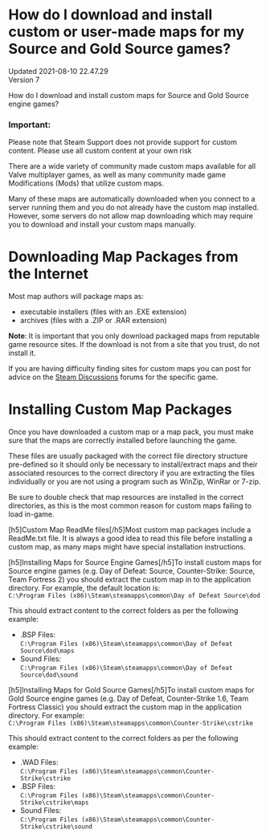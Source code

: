 # How do I download and install custom or user-made maps for my Source and Gold Source games?
Updated 2021-08-10 22.47.29  
Version 7  

How do I download and install custom maps for Source and Gold Source engine games?  
  
  ### Important:
Please note that Steam Support does not provide support for custom content. Please use all custom content at your own risk  
  
There are a wide variety of community made custom maps available for all Valve multiplayer games, as well as many community made game Modifications (Mods) that utilize custom maps.  
  
Many of these maps are automatically downloaded when you connect to a server running them and you do not already have the custom map installed. However, some servers do not allow map downloading which may require you to download and install your custom maps manually.  
  
# Downloading Map Packages from the Internet
Most map authors will package maps as:  

* executable installers (files with an .EXE extension)
* archives (files with a .ZIP or .RAR extension)

  
**Note**: It is important that you only download packaged maps from reputable game resource sites. If the download is not from a site that you trust, do not install it.  
  
If you are having difficulty finding sites for custom maps you can post for advice on the [Steam Discussions](https://steamcommunity.com/discussions) forums for the specific game.  
  
# Installing Custom Map Packages
Once you have downloaded a custom map or a map pack, you must make sure that the maps are correctly installed before launching the game.  
  
These files are usually packaged with the correct file directory structure pre-defined so it should only be necessary to install/extract maps and their associated resources to the correct directory if you are extracting the files individually or you are not using a program such as WinZip, WinRar or 7-zip.  
  
Be sure to double check that map resources are installed in the correct directories, as this is the most common reason for custom maps failing to load in-game.  
  
[h5]Custom Map ReadMe files[/h5]Most custom map packages include a ReadMe.txt file. It is always a good idea to read this file before installing a custom map, as many maps might have special installation instructions.  
  
[h5]Installing Maps for Source Engine Games[/h5]To install custom maps for Source engine games (e.g. Day of Defeat: Source, Counter-Strike: Source, Team Fortress 2) you should extract the custom map in to the application directory. For example, the default location is:  
`C:\Program Files (x86)\Steam\steamapps\common\Day of Defeat Source\dod`  
  
This should extract content to the correct folders as per the following example:  
  

* .BSP Files:  
`C:\Program Files (x86)\Steam\steamapps\common\Day of Defeat Source\dod\maps`
* Sound Files:  
`C:\Program Files (x86)\Steam\steamapps\common\Day of Defeat Source\dod\sound`

  
  
[h5]Installing Maps for Gold Source Games[/h5]To install custom maps for Gold Source engine games (e.g. Day of Defeat, Counter-Strike 1.6, Team Fortress Classic) you should extract the custom map in the application directory. For example:  
`C:\Program Files (x86)\Steam\steamapps\common\Counter-Strike\cstrike`  
  
This should extract content to the correct folders as per the following example:  
  

* .WAD Files:  
`C:\Program Files (x86)\Steam\steamapps\common\Counter-Strike\cstrike`
* .BSP Files:  
`C:\Program Files (x86)\Steam\steamapps\common\Counter-Strike\cstrike\maps`
* Sound Files:  
`C:\Program Files (x86)\Steam\steamapps\common\Counter-Strike\cstrike\sound`